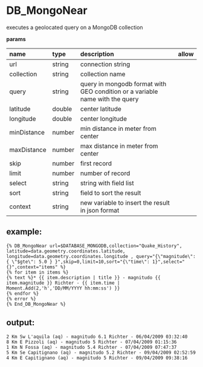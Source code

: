 # DB\_MongoNear

executes a geolocated query on a MongoDB collection

**params**

| name | type | description | allow |
| :--- | :--- | :--- | :--- |
| url | string | connection string |  |
| collection | string | collection name |  |
| query | string | query in mongodb format with GEO condition or a variable name with the query |  |
| latitude | double | center latitude |  |
| longitude | double | center longitude |  |
| minDistance | number | min distance in meter from center |  |
| maxDistance | number | max distance in meter from center |  |
| skip | number | first record |  |
| limit | number | number of record |  |
| select | string | string with field list |  |
| sort | string | field to sort the result |  |
| context | string | new variable to insert the result in json format |  |

## example:

```text
{% DB_MongoNear url=$DATABASE_MONGODB,collection="Quake_History", latitude=data.geometry.coordinates.latitude, longitude=data.geometry.coordinates.longitude , query="{\"magnitude\": { \"$gte\": 5.0 } }",skip=0,limit=10,sort="{\"time\": 1}",select="{}",context="items" %}
{% for item in items %}
{% text %}* {{ item.description | title }} - magnitudo {{ item.magnitude }} Richter - {{ item.time | Moment.Add(2,'h','DD/MM/YYYY hh:mm:ss') }}
{% endfor %}
{% error %}
{% End_DB_MongoNear %}
```

## output:

```text
2 Km Sw L'aquila (aq) - magnitudo 6.1 Richter - 06/04/2009 03:32:40
8 Km E Pizzoli (aq) - magnitudo 5 Richter - 07/04/2009 01:15:36
1 Km N Fossa (aq) - magnitudo 5.4 Richter - 07/04/2009 07:47:37
5 Km Se Capitignano (aq) - magnitudo 5.2 Richter - 09/04/2009 02:52:59
4 Km E Capitignano (aq) - magnitudo 5 Richter - 09/04/2009 09:38:16
```

